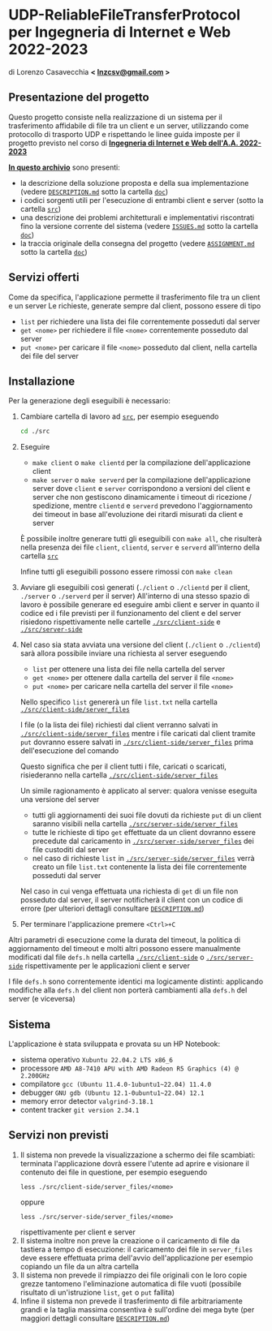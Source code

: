 # UDP-ReliableFileTransferProtocol per Ingegneria di Internet e Web 2022-2023
di Lorenzo Casavecchia **< <lnzcsv@gmail.com> >**

## Presentazione del progetto
Questo progetto consiste nella realizzazione di un sistema per il trasferimento affidabile di file tra un client e un server, utilizzando come protocollo di trasporto UDP e rispettando le linee guida imposte per il progetto previsto nel corso di **[Ingegneria di Internet e Web dell'A.A. 2022-2023](https://didatticaweb.uniroma2.it/informazioni/index/insegnamento/204002-Ingegneria-Di-Internet-E-Web/0)**

**[In questo archivio](https://github.com/kujiroCTRL/IIW-UDP-RFTP)** sono presenti:
- la descrizione della soluzione proposta e della sua implementazione (vedere [`DESCRIPTION.md`](https://github.com/kujiroCTRL/IIW-UDP-RFTP/tree/main/doc/DESCRIPTION.md) sotto la cartella [`doc`](https://github.com/kujiroCTRL/IIW-UDP-RFTP/tree/main/doc))
- i codici sorgenti utili per l'esecuzione di entrambi client e server (sotto la cartella [`src`](https://github.com/kujiroCTRL/IIW-UDP-RFTP/tree/main/src))
- una descrizione dei problemi architetturali e implementativi riscontrati fino la versione corrente del sistema (vedere [`ISSUES.md`](https://github.com/kujiroCTRL/IIW-UDP-RFTP/tree/main/doc/ISSUES.md) sotto la cartella [`doc`](https://github.com/kujiroCTRL/IIW-UDP-RFTP/tree/main/doc))
- la traccia originale della consegna del progetto (vedere [`ASSIGNMENT.md`](https://github.com/kujiroCTRL/IIW-UDP-RFTP/tree/main/doc/ASSIGNMENT.md) sotto la cartella [`doc`](https://github.com/kujiroCTRL/IIW-UDP-RFTP/tree/main/doc))
## Servizi offerti
Come da specifica, l'applicazione permette il trasferimento file tra un client e un server
Le richieste, generate sempre dal client, possono essere di tipo
- `list` per richiedere una lista dei file correntemente posseduti dal server
- `get <nome>` per richiedere il file `<nome>` correntemente posseduto dal server
- `put <nome>` per caricare il file `<nome>` posseduto dal client, nella cartella dei file del server
## Installazione
Per la generazione degli eseguibili è necessario:
1. Cambiare cartella di lavoro ad [`src`](https://github.com/kujiroCTRL/IIW-UDP-RFTP/tree/main/src), per esempio eseguendo
	```bash
	cd ./src
	```
2. Eseguire
	- `make client` o `make clientd` per la compilazione dell'applicazione client
	- `make server` o `make serverd` per la compilazione dell'applicazione server
	dove `client` e `server` corrispondono a versioni del client e server che non gestiscono dinamicamente i timeout di ricezione / spedizione, mentre `clientd` e `serverd` prevedono l'aggiornamento dei timeout in base all'evoluzione dei ritardi misurati da client e server
	
	È possibile inoltre generare tutti gli eseguibili con `make all`, che risulterà nella presenza dei file `client`, `clientd`, `server` e `serverd` all'interno della cartella [`src`](https://github.com/kujiroCTRL/IIW-UDP-RFTP/tree/main/src)
	
	Infine tutti gli eseguibili possono essere rimossi con `make clean`
3. Avviare gli eseguibili così generati (`./client` o `./clientd` per il client, `./server` o `./serverd` per il server)
	All'interno di una stesso spazio di lavoro è possibile generare ed eseguire ambi client e server in quanto il codice ed i file previsti per il funzionamento del client e del server risiedono rispettivamente nelle cartelle [`./src/client-side`](https://github.com/kujiroCTRL/IIW-UDP-RFTP/tree/main/src/client-side) e [`./src/server-side`](https://github.com/kujiroCTRL/IIW-UDP-RFTP/tree/main/src/server-side)
4. Nel caso sia stata avviata una versione del client (`./client` o `./clientd`) sarà allora possibile inviare una richiesta al server eseguendo
	- `list` per ottenere una lista dei file nella cartella del server
	- `get <nome>` per ottenere dalla cartella del server il file `<nome>`
	- `put <nome>` per caricare nella cartella del server il file `<nome>`
	
	Nello specifico `list` genererà un file `list.txt` nella cartella [`./src/client-side/server_files`](https://github.com/kujiroCTRL/IIW-UDP-RFTP/tree/main/src/client-side/server_files)
	
	I file (o la lista dei file) richiesti dal client verranno salvati in [`./src/client-side/server_files`](https://github.com/kujiroCTRL/IIW-UDP-RFTP/tree/main/src/client-side/server_files) mentre i file caricati dal client tramite `put` dovranno essere salvati in [`./src/client-side/server_files`](https://github.com/kujiroCTRL/IIW-UDP-RFTP/tree/main/src/client-side/server_files)  prima dell'esecuzione del comando
	
	Questo significa che per il client tutti i file, caricati o scaricati, risiederanno nella cartella [`./src/client-side/server_files`](https://github.com/kujiroCTRL/IIW-UDP-RFTP/tree/main/src/client-side/server_files)
	
	Un simile ragionamento è applicato al server: qualora venisse eseguita una versione del server
	- tutti gli aggiornamenti dei suoi file dovuti da richieste `put` di un client saranno visibili nella cartella [`./src/server-side/server_files`](https://github.com/kujiroCTRL/IIW-UDP-RFTP/tree/main/src/server-side/server_files)
	- tutte le richieste di tipo `get` effettuate da un client dovranno essere precedute dal caricamento in [`./src/server-side/server_files`](https://github.com/kujiroCTRL/IIW-UDP-RFTP/tree/main/src/server-side/server_files) dei file custoditi dal server
	- nel caso di richieste `list` in [`./src/server-side/server_files`](https://github.com/kujiroCTRL/IIW-UDP-RFTP/tree/main/src/server-side/server_files) verrà creato un file `list.txt` contenente la lista dei file correntemente posseduti dal server
	
	Nel caso in cui venga effettuata una richiesta di `get` di un file non posseduto dal server, il server notificherà il client con un codice di errore (per ulteriori dettagli consultare [`DESCRIPTION.md`](https://github.com/kujiroCTRL/IIW-UDP-RFTP/tree/main/doc/DESCRIPTION.md))
5. Per terminare l'applicazione premere `<Ctrl>+C`

Altri parametri di esecuzione come la durata del timeout, la politica di aggiornamento del timeout e molti altri possono essere manualmente modificati dal file `defs.h` nella cartella [`./src/client-side`](https://github.com/kujiroCTRL/IIW-UDP-RFTP/tree/main/src/client-side) o [`./src/server-side`](https://github.com/kujiroCTRL/IIW-UDP-RFTP/tree/main/src/server-side) rispettivamente per le applicazioni client e server 

I file `defs.h` sono correntemente identici ma logicamente distinti: applicando modifiche alla `defs.h` del client non porterà cambiamenti alla `defs.h` del server (e viceversa)
## Sistema
L'applicazione è stata sviluppata e provata su un HP Notebook:
- sistema operativo `Xubuntu 22.04.2 LTS x86_6`
- processore `AMD A8-7410 APU with AMD Radeon R5 Graphics (4) @ 2.200GHz`
- compilatore `gcc (Ubuntu 11.4.0-1ubuntu1~22.04) 11.4.0`
- debugger `GNU gdb (Ubuntu 12.1-0ubuntu1~22.04) 12.1`
- memory error detector `valgrind-3.18.1`
- content tracker `git version 2.34.1`
## Servizi non previsti
1. Il sistema non prevede la visualizzazione a schermo dei file scambiati: terminata l'applicazione dovrà essere l'utente ad aprire e visionare il contenuto dei file in questione, per esempio eseguendo
	```shell
	less ./src/client-side/server_files/<nome>
	```
	oppure
	```shell
	less ./src/server-side/server_files/<nome>
	```
	rispettivamente per client e server
2. Il sistema inoltre non preve la creazione o il caricamento di file da tastiera a tempo di esecuzione: il caricamento dei file in `server_files` deve essere effettuata prima dell'avvio dell'applicazione per esempio copiando un file da un altra cartella
3. Il sistema non prevede il rimpiazzo dei file originali con le loro copie grezze tantomeno l'eliminazione automatica di file vuoti (possibile risultato di un'istruzione `list`, `get` o `put` fallita)
4. Infine il sistema non prevede il trasferimento di file arbitrariamente grandi e la taglia massima consentiva è sull'ordine dei mega byte (per maggiori dettagli consultare [`DESCRIPTION.md`](https://github.com/kujiroCTRL/doc/DESCRIPTION.md))
